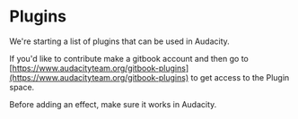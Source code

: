 # Plugins

We're starting a list of plugins that can be used in Audacity.&#x20;

If you'd like to contribute make a gitbook account and then go to [https://www.audacityteam.org/gitbook-plugins](https://www.audacityteam.org/gitbook-plugins) to get access to the Plugin space.&#x20;

Before adding an effect, make sure it works in Audacity.&#x20;
